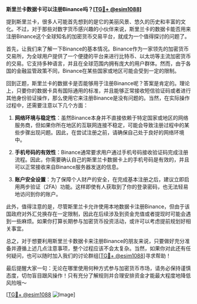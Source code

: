 **斯里兰卡数据卡可以注册Binance吗？[[TG💪+ @esim1088](https://t.me/s/esim1088)]**

提到斯里兰卡，很多人可能首先想到的是它的美丽风景、悠久的历史和丰富的文化。不过，对于那些对数字货币感兴趣的小伙伴来说，斯里兰卡的数据卡能否用来注册Binance这个全球知名的加密货币交易平台，就成为一个值得探讨的问题了。

首先，让我们来了解一下Binance的基本情况。Binance作为一家领先的加密货币交易所，为全球用户提供了一个便捷的平台来进行比特币、以太坊等主流加密货币的交易。它支持多种语言，并且在全球范围内拥有庞大的用户群体。然而，由于各国的金融监管政策不同，Binance在某些国家或地区可能会受到一定的限制。

回到正题，斯里兰卡的数据卡是否能够用于注册Binance呢？答案是肯定的。理论上，只要你的数据卡具有国际通用的标准，并且能够正常接收短信验证码或者进行其他身份验证操作，那么使用它来注册Binance是没有问题的。当然，在实际操作过程中，还需要注意以下几个方面：

1. **网络环境与稳定性**：虽然Binance本身并不直接依赖于特定国家或地区的网络服务商，但如果你所在地区的互联网连接不稳定，可能会导致注册过程中的某些步骤出现问题。因此，在尝试注册之前，请确保自己处于良好的网络环境中。

2. **手机号码的有效性**：Binance通常要求用户通过手机号码接收验证码完成注册流程。因此，你需要确认自己的斯里兰卡数据卡上的手机号码是有效的，并且可以正常接收来自Binance服务器发送的信息。

3. **账户安全设置**：为了保障个人财产的安全，在完成基本注册之后，建议立即启用两步验证（2FA）功能。这样即使有人获取到了你的登录密码，也无法轻易地访问到你的账户。

此外，值得注意的是，尽管斯里兰卡允许使用本地数据卡注册Binance，但由于该国政府对外汇兑换存在一定限制，因此在后续涉及到资金充值或者提现时可能会遇到一些麻烦。如果你打算长期参与加密货币投资活动，或许可以考虑提前规划好相关事宜。

总之，对于想要利用斯里兰卡数据卡来注册Binance的朋友来说，只要做好充分准备并遵循上述几点注意事项，整个过程应该不会太复杂。当然，如果你对此还有任何疑问，也可以随时加入我们的讨论群组[[TG💪+ @esim1088](https://t.me/s/esim1088)]寻求帮助！

最后提醒大家一句：无论在哪里使用何种方式参与加密货币市场，请务必保持谨慎态度，切勿盲目跟风操作！只有充分了解规则并合理安排资金才能最大程度地降低风险哦～

[[TG💪+ @esim1088](https://t.me/s/esim1088) ![Image](https://i.postimg.cc/4NQfJmqS/Snipaste-2025-05-13-00-14-12.png)]